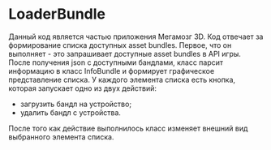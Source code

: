 # LoaderBundle
Данный код является частью приложения Мегамозг 3D.
Код отвечает за формирование списка доступных asset bundles.
Первое, что он выполняет - это запрашивает доступные asset bundles в API игры.
После получения json с доступными бандлами, класс парсит информацию
в класс InfoBundle и формирует графическое представление списка.
У каждого элемента списка есть кнопка, которая запускает одно из 
двух действий:
- загрузить бандл на устройство;
- удалить бандл с устройства.   

После того как действие выполнилось класс изменяет внешний вид выбранного элемента списка.
